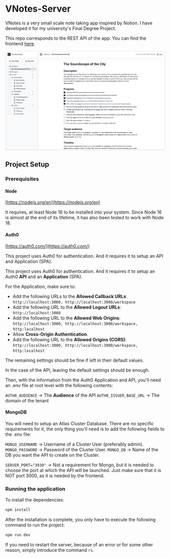 # VNotes-Server

VNotes is a very small scale note taking app inspired by Notion. I have developed it for my university's Final Degree Project.

This repo corresponds to the REST API of the app. You can find the frontend [here](https://github.com/JustDMare/VNotes).

![Screenshot of the workspace of the app](./src/assets/landing-image.png)

## Project Setup

### Prerequisites

#### Node

[https://nodejs.org/en](https://nodejs.org/en)

It requires, at least Node 16 to be installed into your system. Since Node 16 is almost at the end of its lifetime, it has also been tested to work with Node 18.

#### Auth0

[https://auth0.com/](https://auth0.com/)

This project uses Auth0 for authentication. And it requires it to setup an API and Application (SPA).

This project uses Auth0 for authentication. And it requires it to setup an Auth0 **API** and an  **Application** (SPA).

For the Application, make sure to:

* Add the following URLs to the **Allowed Callback URLs**: `http://localhost:3000, http://localhost:3000/workspace`
* Add the following URL to the **Allowed Logout URLs**: `http://localhost:3000`
* Add the following URL to the **Allowed Web Origins**: `http://localhost:3000, http://localhost:3000/workspace, http:localhost`
* Allow **Cross-Origin Authentication**.
* Add the following URL to the **Allowed Origins (CORS)**: `http://localhost:3000, http://localhost:3000/workspace, http:localhost`

The remaining settings should be fine if left in their default values.

In the case of the API, leaving the default settings should be enough.

Then, with the information from the Auth0 Application and API, you'll need an .env file at root level with the following contents:

`AUTH0_AUDIENCE` -> The **Audience** of the API
`AUTH0_ISSUER_BASE_URL` -> The domain of the tenant

#### MongoDB

You will need to setup an Atlas Cluster Database. There are no specific requirements for it, the only thing you'll need is to add the following fields to the .env file:

`MONGO_USERNAME` -> Username of a Cluster User (preferably admin).
`MONGO_PASSWORD` -> Password of the Cluster User.
`MONGO_DB` -> Name of the DB you want the API to create on the Cluster.

`SERVER_PORT="3030"` -> Not a requirement for Mongo, but it is needed to choose the port at which the API will be launched. Just make sure that it is NOT port 3000, as it is needed by the frontend.

### Running the application

To install the dependencies:

```sh
npm install
```

After the installation is complete, you only have to execute the following command to run the project:

```sh
npm run dev
```

If you need to restart the server, because of an error or for some other reason, simply introduce the command `rs`.

